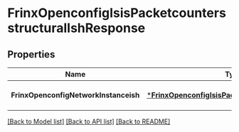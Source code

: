 # FrinxOpenconfigIsisPacketcountersstructuralIshResponse

## Properties
Name | Type | Description | Notes
------------ | ------------- | ------------- | -------------
**FrinxOpenconfigNetworkInstanceish** | [***FrinxOpenconfigIsisPacketcountersstructuralIsh**](frinx.openconfig.isis.packetcountersstructural.Ish.md) |  | [optional] [default to null]

[[Back to Model list]](../README.md#documentation-for-models) [[Back to API list]](../README.md#documentation-for-api-endpoints) [[Back to README]](../README.md)


